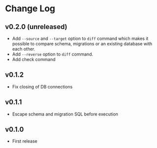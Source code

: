 # Change Log

## v0.2.0 (unreleased)

* Add `--source` and `--target` option to `diff` command which makes
  it possible to compare schema, migrations or an existing database
  with each other.
* Add `--reverse` option to `diff` command.
* Add check command

## v0.1.2

* Fix closing of DB connections

## v0.1.1

* Escape schema and migration SQL before execution

## v0.1.0

* First release

